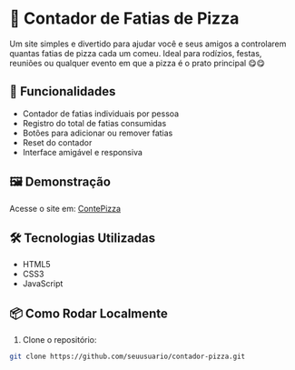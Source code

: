 # 🍕 Contador de Fatias de Pizza

Um site simples e divertido para ajudar você e seus amigos a controlarem quantas fatias de pizza cada um comeu. Ideal para rodízios, festas, reuniões ou qualquer evento em que a pizza é o prato principal 😋😋

## 🚀 Funcionalidades

- Contador de fatias individuais por pessoa
- Registro do total de fatias consumidas
- Botões para adicionar ou remover fatias
- Reset do contador
- Interface amigável e responsiva

## 🖼️ Demonstração

Acesse o site em: [ContePizza]([https://islanpedro01.github.io/ContePizza/])  


## 🛠️ Tecnologias Utilizadas

- HTML5
- CSS3
- JavaScript

## 📦 Como Rodar Localmente

1. Clone o repositório:

```bash
git clone https://github.com/seuusuario/contador-pizza.git
